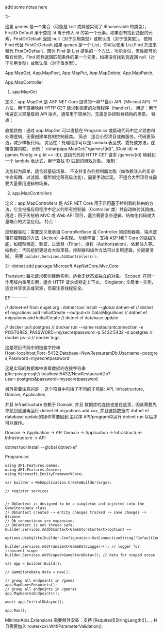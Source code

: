 add some notes here


1:-

这里 games 是一个集合（可能是 List<T> 或其他实现了 IEnumerable<T> 的类型），FirstOrDefault 用于查找 Id 等于传入 id 的第一个元素。如果没有找到匹配的元素，FirstOrDefault 返回 null（对于引用类型）或默认值（对于值类型）。
使用 Find 代替 FirstOrDefault
如果 games 是一个 List<T>，你可以使用 List<T>.Find 方法来替代 FirstOrDefault，因为 Find 是 List<T> 提供的一个方法，功能类似，但性能可能略有优势。Find 同样返回匹配条件的第一个元素，如果没有找到则返回 null（对于引用类型）或默认值（对于值类型）。

App.MapGet, App.MapPost, App.MapPut, App.MapDelete, App.MapPatch,

App.MapController

1. app.MapGet

定义：app.MapGet 是 ASP.NET Core 提供的一种**最小 API（Minimal API）**方法，用于直接映射 HTTP GET 请求到指定的处理程序（handler）。
用途：用于快速定义轻量级的 API 端点，通常用于简单的、无需复杂控制器结构的场景。
特点：

直接路由：通过 app.MapGet 可以直接在 Program.cs 或启动代码中定义路由和处理逻辑，无需创建单独的控制器类。
简洁：适合小型项目或微服务，代码更简洁，减少样板代码。
灵活性：处理程序可以是 lambda 表达式、委托或方法，逻辑直接内联。
示例：
csharpapp.MapGet("/games/{id}", (Guid id) => games.Find(g => g.Id == id));
这段代码将 HTTP GET 请求 /games/{id} 映射到一个 lambda 表达式，用于查找 ID 匹配的游戏对象。
限制：

功能较为简单，适合轻量级场景。
不支持复杂的控制器功能（如依赖注入的复杂生命周期、过滤器、模型绑定等高级功能），需要手动实现。
不适合大型项目或需要大量重用逻辑的场景。





2. app.MapControllers

定义：app.MapControllers 是 ASP.NET Core 用于启用基于控制器的路由的方法，它会扫描应用程序中定义的所有控制器（Controller 类）并自动映射其路由。
用途：用于传统的 MVC 或 Web API 项目，适合需要复杂逻辑、结构化代码或大量端点的大型应用。
特点：

控制器驱动：需要定义继承自 ControllerBase 或 Controller 的控制器类，端点逻辑在控制器的方法（Action）中实现。
功能丰富：支持 ASP.NET Core 的高级功能，如模型绑定、验证、过滤器（Filter）、授权（Authorization）、依赖注入等。
结构化：代码组织更适合大型项目，控制器和操作方法可以复用逻辑，分层更清晰。 需要 `builder.Services.AddControllers();`


3:-
dotnet add package Microsoft.AspNetCore.Mvc.Core


Transient: 每次请求都创建新实例，适合无状态或独立的对象。
Scoped: 在同一作用域内重用实例，适合 HTTP 请求或特定上下文。
Singleton: 全局唯一实例，适合共享状态或资源，但需注意线程安全。


EF---------


// dotnet-ef from nuget.org : dotnet tool install --global dotnet-ef
// dotnet ef migrations add InitialCreate --output-dir Data/Migrations
// dotnet ef migrations add InitialCreate
// dotnet ef database update


// docker pull postgres
// docker run --name restaurantconnection -e POSTGRES_PASSWORD=mysecretpassword -p 5432:5432 -d postgres
// docker ps -a
// docker logs <containerId>

这是项目代码中的链接字符串
Host=localhost;Port=5432;Database=NewRestaurantDb;Username=postgres;Password=mysecretpassword

这是实际的数据库中查看数据的连接字符串
jdbc:postgresql://localhost:5432/NewRestaurantDb?user=postgres&password=mysecretpassword

另外需要注意的是：
这个项目中包括了不同的子项目: API, Infrastructure, Domain, Application,

并且 Infrastructure 依赖于 Domain, 并且 数据库的连接也是在这里，因此需要先导航到这里再运行 dotnet ef migrations add xxx,
并且链接数据库 dotnet ef database update的操作需要回到 主程序 API/program中运行 dotnet run 以后才可以操作。

Domain -> Application -> API
Domain -> Application -> Infrastructure
Infrastructure -> API




dotnet tool install --global dotnet-ef



Program.cs:
```using API.Data;
using API.Features.Games;
using API.Features.Genres;
using Microsoft.EntityFrameworkCore;

var builder = WebApplication.CreateBuilder(args);

// register services


// DbContext is designed to be a singleton and injected into the GameStoreData class
// DbContext created -> entity changes tracked -> save changes -> dispose
// Db connections are expensive.
// DbContext is not thread safe.
builder.Services.AddDbContext<GameStoreContext>(options =>
    options.UseSqlite(builder.Configuration.GetConnectionString("DefaultConnection")));

builder.Services.AddTransient<GameDataLogger>(); // logger for transient scope
builder.Services.AddScoped<GameStoreData>(); // data for scoped scope

var app = builder.Build();

// GameStoreData data = new();

// group all endpoints in /games
app.MapGamesEndpoints();
// group all endpoints in /genres
app.MapGenresEndpoints();

await app.InitialDbAsync();

app.Run();
```


MinimalApis.Extensions 需要额外安装：支持 [Required][StringLength()]... ,
并且需要加入 route(xxx).WithParameterValidation();